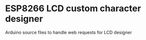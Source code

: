 # ESP8266 LCD custom character designer
Arduino source files to handle web requests for LCD designer
